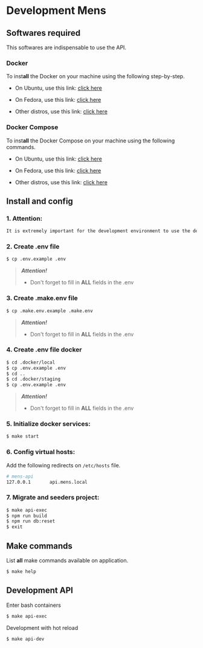 # Development Mens

## Softwares required

This softwares are indispensable to use the API.

### Docker

To inst**all** the Docker on your machine using the following step-by-step.

- On Ubuntu, use this link: [click here](https://www.digitalocean.com/community/tutorials/how-to-inst**all**-and-use-docker-on-ubuntu-22-04)

- On Fedora, use this link: [click here](https://docs.docker.com/engine/inst**all**/fedora/)

- Other distros, use this link: [click here](https://docs.docker.com/engine/inst**all**/)

### Docker Compose

To inst**all** the Docker Compose on your machine using the following commands.

- On Ubuntu, use this link: [click here](https://www.digitalocean.com/community/tutorials/how-to-inst**all**-and-use-docker-compose-on-ubuntu-20-04)

- On Fedora, use this link: [click here](https://developer.fedoraproject.org/tools/docker/compose.html)

- Other distros, use this link: [click here](https://docs.docker.com/compose/inst**all**/)

## Inst**all** and config

### 1. Attention:

```txt
It is extremely important for the development environment to use the develop branch or some other branch derived from it.
```

### 2. Create .env file

```bash
$ cp .env.example .env
```

> **_Attention!_**
>
> - Don't forget to fill in **ALL** fields in the .env

### 3. Create .make.env file

```bash
$ cp .make.env.example .make.env
```

> **_Attention!_**
>
> - Don't forget to fill in **ALL** fields in the .env

### 4. Create .env file docker

```bash
$ cd .docker/local
$ cp .env.example .env
$ cd ..
$ cd .docker/staging
$ cp .env.example .env
```

> **_Attention!_**
>
> - Don't forget to fill in **ALL** fields in the .env

### 5. Initialize docker services:

```bash
$ make start
```

### 6. Config virtual hosts:

Add the following redirects on `/etc/hosts` file.

```bash
# mens-api
127.0.0.1       api.mens.local
```

### 7. Migrate and seeders project:

```bash
$ make api-exec
$ npm run build
$ npm run db:reset
$ exit
```

## Make commands

List **all** make commands available on application.

```bash
$ make help
```

## Development API

Enter bash containers

```bash
$ make api-exec
```

Development with hot reload

```bash
$ make api-dev
```

